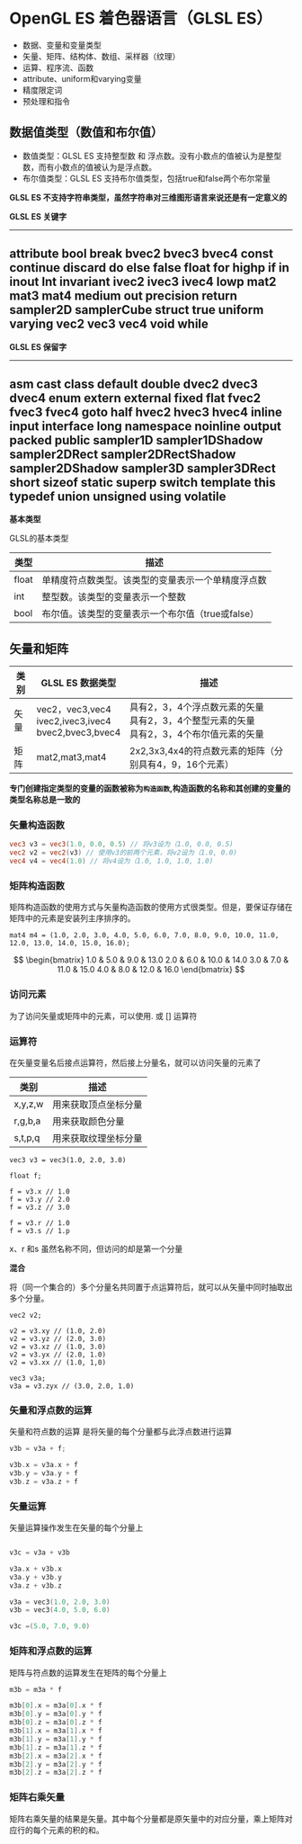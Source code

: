 # OpenGL ES 着色器语言（GLSL ES）

- 数据、变量和变量类型
- 矢量、矩阵、结构体、数组、采样器（纹理）
- 运算、程序流、函数
- attribute、uniform和varying变量
- 精度限定词
- 预处理和指令


## 数据值类型（数值和布尔值）

- 数值类型：GLSL ES 支持整型数 和 浮点数。没有小数点的值被认为是整型数，而有小数点的值被认为是浮点数。
- 布尔值类型：GLSL ES 支持布尔值类型，包括true和false两个布尔常量

**GLSL ES 不支持字符串类型，虽然字符串对三维图形语言来说还是有一定意义的**

**GLSL ES 关键字**

---
attribute bool break bvec2 bvec3 bvec4 const continue discard do else false float for highp if in inout Int invariant ivec2
ivec3 ivec4 lowp mat2 mat3 mat4 medium out precision return sampler2D samplerCube struct true uniform varying vec2 vec3 vec4
void while
---

**GLSL ES 保留字**

---
asm cast class default double dvec2 dvec3 dvec4 enum extern external fixed flat fvec2 fvec3 fvec4 goto half hvec2 hvec3 hvec4
inline input interface long namespace noinline output packed public sampler1D sampler1DShadow sampler2DRect sampler2DRectShadow
sampler2DShadow sampler3D sampler3DRect short sizeof static superp switch template this typedef union unsigned using volatile
---

**基本类型**

GLSL的基本类型

| 类型    | 描述                            |
|-------|-------------------------------|
| float | 单精度符点数类型。该类型的变量表示一个单精度浮点数     |
| int   | 整型数。该类型的变量表示一个整数              |
| bool  | 布尔值。该类型的变量表示一个布尔值（true或false） |


## 矢量和矩阵

| 类别 | GLSL ES 数据类型                                               | 描述                                                        |
|----|------------------------------------------------------------|-----------------------------------------------------------|
| 矢量 | vec2，vec3,vec4<br/>ivec2,ivec3,ivec4<br/>bvec2,bvec3,bvec4 | 具有2，3，4个浮点数元素的矢量<br/>具有2，3，4个整型元素的矢量<br/>具有2，3，4个布尔值元素的矢量 |
| 矩阵 | mat2,mat3,mat4                                             | 2x2,3x3,4x4的符点数元素的矩阵（分别具有4，9，16个元素）                       |


**专门创建指定类型的变量的函数被称为`构造函数`,构造函数的名称和其创建的变量的类型名称总是一致的**

### 矢量构造函数

```GLSL ES
vec3 v3 = vec3(1.0, 0.0, 0.5) // 将v3设为（1.0, 0.0, 0.5)
vec2 v2 = vec2(v3) // 使用v3的前两个元素，将v2设为（1.0, 0.0)
vec4 v4 = vec4(1.0) // 将v4设为（1.0, 1.0, 1.0, 1.0)
```

### 矩阵构造函数

矩阵构造函数的使用方式与矢量构造函数的使用方式很类型。但是，要保证存储在矩阵中的元素是安装列主序排序的。

```GLSE ES
mat4 m4 = (1.0, 2.0, 3.0, 4.0, 5.0, 6.0, 7.0, 8.0, 9.0, 10.0, 11.0, 12.0, 13.0, 14.0, 15.0, 16.0);
```
$$
 \begin{bmatrix}
  1.0 & 5.0 & 9.0 & 13.0
  2.0 & 6.0 & 10.0 & 14.0
  3.0 & 7.0 & 11.0 & 15.0
  4.0 & 8.0 & 12.0 & 16.0
 \end{bmatrix}
$$

### 访问元素

为了访问矢量或矩阵中的元素，可以使用. 或 [] 运算符

### 运算符

在矢量变量名后接点运算符，然后接上分量名，就可以访问矢量的元素了

| 类别      | 描述         |
|---------|------------|
| x,y,z,w | 用来获取顶点坐标分量 |
| r,g,b,a | 用来获取颜色分量   |
| s,t,p,q | 用来获取纹理坐标分量 |

```GLSE ES
vec3 v3 = vec3(1.0, 2.0, 3.0)

float f;

f = v3.x // 1.0
f = v3.y // 2.0
f = v3.z // 3.0

f = v3.r // 1.0
f = v3.s // 1.p

```
x、r 和s 虽然名称不同，但访问的却是第一个分量

**混合**

将（同一个集合的）多个分量名共同置于点运算符后，就可以从矢量中同时抽取出多个分量。

```GLSE ES
vec2 v2;

v2 = v3.xy // (1.0, 2.0)
v2 = v3.yz // (2.0, 3.0)
v2 = v3.xz // (1.0, 3.0)
v2 = v3.yx // (2.0, 1.0)
v2 = v3.xx // (1.0, 1,0)

vec3 v3a;
v3a = v3.zyx // (3.0, 2.0, 1.0)
```

### 矢量和浮点数的运算

矢量和符点数的运算 是将矢量的每个分量都与此浮点数进行运算

```cpp
v3b = v3a + f;

v3b.x = v3a.x + f
v3b.y = v3a.y + f
v3b.z = v3a.z + f
```

### 矢量运算

矢量运算操作发生在矢量的每个分量上
```cpp

v3c = v3a + v3b

v3a.x + v3b.x
v3a.y + v3b.y
v3a.z + v3b.z

v3a = vec3(1.0, 2.0, 3.0)
v3b = vec3(4.0, 5.0, 6.0)

v3c =(5.0, 7.0, 9.0)
```

### 矩阵和浮点数的运算

矩阵与符点数的运算发生在矩阵的每个分量上

```c
m3b = m3a * f

m3b[0].x = m3a[0].x * f
m3b[0].y = m3a[0].y * f
m3b[0].z = m3a[0].z * f
m3b[1].x = m3a[1].x * f
m3b[1].y = m3a[1].y * f
m3b[1].z = m3a[1].z * f
m3b[2].x = m3a[2].x * f
m3b[2].y = m3a[2].y * f
m3b[2].z = m3a[2].z * f
```

### 矩阵右乘矢量

矩阵右乘矢量的结果是矢量。其中每个分量都是原矢量中的对应分量，乘上矩阵对应行的每个元素的积的和。